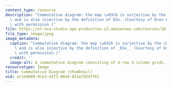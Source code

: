 ```yaml
---
content_type: resource
description: "Commutative diagram: the map \u03C6 is surjective by the choice of S\
  \ and is also injective by the definition of ESx. (Courtesy of Oron Propp. Used\
  \ with permission.)"
file: https://ol-ocw-studio-app-production.s3.amazonaws.com/courses/18-786-number-theory-ii-class-field-theory-spring-2016/ec1e90899cb343f306dd822e7d547f61_18-786s16-th.jpg
file_type: image/jpeg
image_metadata:
  caption: "Commutative diagram: the map \u03C6 is surjective by the choice of _S_\
    \ and is also injective by the definition of _ESx_. (Courtesy of Oron Propp. Used\
    \ with permission.)"
  credit: ''
  image-alt: A commutative diagram consisting of 4-row 3-column grids.
resourcetype: Image
title: Commutative Diagram (thumbnail)
uid: ec1e9089-9cb3-43f3-06dd-822e7d547f61
---
```

